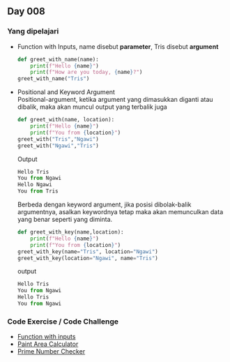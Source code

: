 ## Day 008

### Yang dipelajari
* Function with Inputs, name disebut __parameter__, Tris disebut __argument__
    ```python
    def greet_with_name(name):
        print(f"Hello {name}")
        print(f"How are you today, {name}?")
    greet_with_name("Tris")
    ```
* Positional and Keyword Argument  
    Positional-argument, ketika argument yang dimasukkan diganti atau dibalik, maka akan muncul output yang terbalik juga
    ```python
    def greet_with(name, location):
        print(f"Hello {name}")
        print(f"You from {location}")
    greet_with("Tris","Ngawi")
    greet_with("Ngawi","Tris")
    ```  
    Output
    ```python
    Hello Tris
    You from Ngawi
    Hello Ngawi
    You from Tris
    ```  
    Berbeda dengan keyword argument, jika posisi dibolak-balik argumentnya, asalkan keywordnya tetap maka akan memunculkan data yang benar seperti yang diminta.
    ```python
    def greet_with_key(name,location):
        print(f"Hello {name}")
        print(f"You from {location}")
    greet_with_key(name="Tris", location="Ngawi")
    greet_with_key(location="Ngawi", name="Tris")
    ```  
    output
    ```python
    Hello Tris
    You from Ngawi
    Hello Tris
    You from Ngawi
    ```
### Code Exercise / Code Challenge

* [Function with inputs](./day-8-start.py)
* [Paint Area Calculator](./day-8-1-exercise.py)
* [Prime Number Checker](./day-8-2-exercise.py)